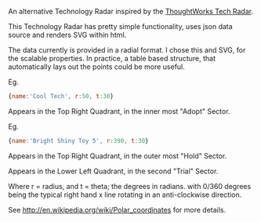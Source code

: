 An alternative Technology Radar inspired by the [ThoughtWorks Tech Radar](http://www.thoughtworks.com/radar/).

This Technology Radar has pretty simple functionality, uses json data source and renders SVG within html.

The data currently is provided in a radial format. I chose this and SVG, for the scalable properties. In practice, a table based structure, that automatically lays out the points could be more useful.

Eg. 

```js
{name:'Cool Tech', r:50, t:30}
```

Appears in the Top Right Quadrant, in the inner most "Adopt" Sector.

Eg. 

```js
{name:'Bright Shiny Toy 5', r:390, t:30}
```

Appears in the Top Right Quadrant, in the outer most "Hold" Sector.

Appears in the Lower Left Quadrant, in the second "Trial" Sector.

Where r = radius, and t = theta; the degrees in radians. with 0/360 degrees being the typical right hand x line rotating in an anti-clockwise direction.

See http://en.wikipedia.org/wiki/Polar_coordinates for more details.
